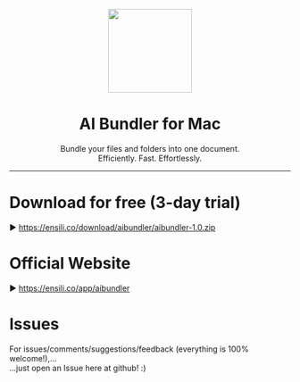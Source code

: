 <p align=center>
  <img height="150px" src="https://github.com/enSili-co/ai bundler/raw/main/images/logo.png"/>
</p>
<h1 align=center>AI Bundler for Mac</h1>
<p align=center>
  Bundle your files and folders into one document.<br>Efficiently. Fast. Effortlessly.
</p>


---

# Download for free (3-day trial)

▶︎ https://ensili.co/download/aibundler/aibundler-1.0.zip

# Official Website

▶︎ https://ensili.co/app/aibundler

# Issues

For issues/comments/suggestions/feedback (everything is 100% welcome!),...    
...just open an Issue here at github! :)
